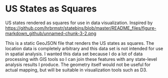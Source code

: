 # US States as Squares

US states rendered as squares for use in data visualization. Inspired by https://github.com/hrbrmstr/statebins/blob/master/README_files/figure-markdown_github/unnamed-chunk-3-2.png

This is a static GeoJSON file that renders the US states as squares. The location data is completely arbitrary and this data set is not intended for use in spatial analysis. I wanted this data set because I do a lot of data processing with GIS tools so I can join these features with any state-level analysis results I produce. The geometry itself would not be useful for actual mapping, but will be suitable in visualization tools such as D3.
